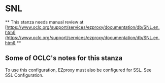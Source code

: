 # SNL
** This stanza needs manual review at [https://www.oclc.org/support/services/ezproxy/documentation/db/SNL.en.html](https://www.oclc.org/support/services/ezproxy/documentation/db/SNL.en.html) **

## Some of OCLC's notes for this stanza

To use this configuration, EZproxy must also be configured for SSL. See SSL Configuration.
